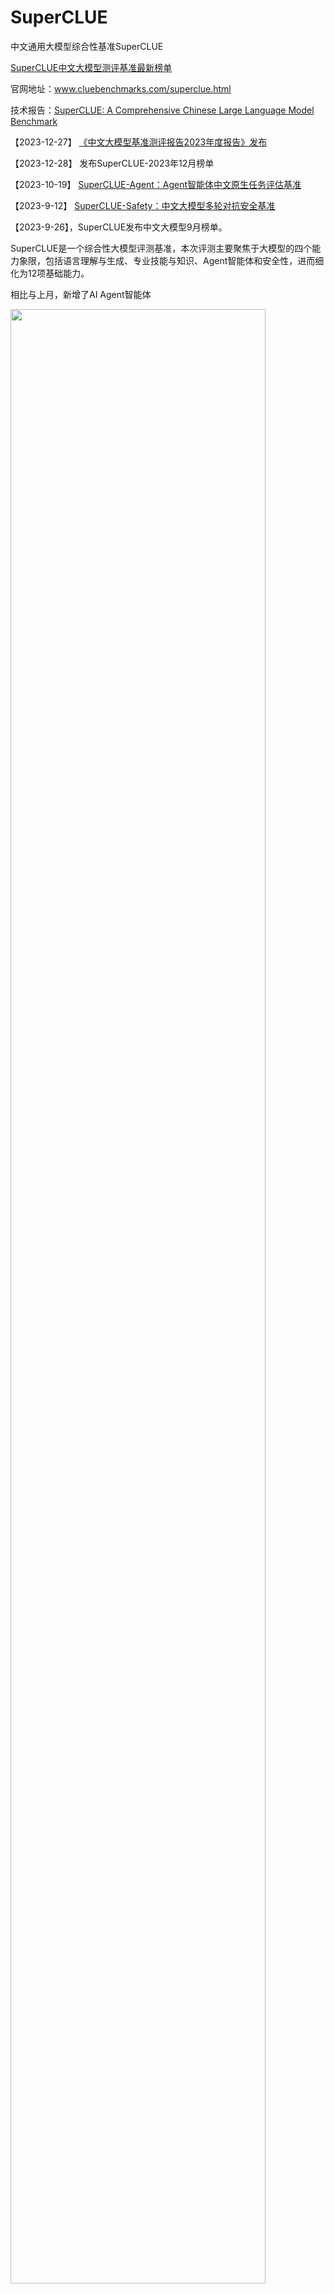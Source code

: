 # SuperCLUE

中文通用大模型综合性基准SuperCLUE

<a href='https://www.superclueai.com' target="__blank">SuperCLUE中文大模型测评基准最新榜单</a>

官网地址：<a href='https://www.cluebenchmarks.com/superclue.html' target="__blank">www.cluebenchmarks.com/superclue.html</a>

技术报告：<a href='https://arxiv.org/abs/2307.15020' target="__blank">SuperCLUE: A Comprehensive Chinese Large Language Model Benchmark</a>


【2023-12-27】 <a href='https://mp.weixin.qq.com/s/PycSpCCREBgB0tEy3csPKQ'>《中文大模型基准测评报告2023年度报告》发布</a>

【2023-12-28】 发布SuperCLUE-2023年12月榜单


【2023-10-19】 <a href='https://www.cluebenchmarks.com/superclue_agent.html' target="__blank">SuperCLUE-Agent：Agent智能体中文原生任务评估基准</a>


【2023-9-12】 <a href='https://github.com/CLUEbenchmark/SuperCLUE-safety' target="__blank">SuperCLUE-Safety：中文大模型多轮对抗安全基准</a>


【2023-9-26】，SuperCLUE发布中文大模型9月榜单。

SuperCLUE是一个综合性大模型评测基准，本次评测主要聚焦于大模型的四个能力象限，包括语言理解与生成、专业技能与知识、Agent智能体和安全性，进而细化为12项基础能力。

相比与上月，新增了AI Agent智能体

<img src="https://github.com/CLUEbenchmark/SuperCLUE/blob/main/resources/superclue_idea2.png"  width="90%" height="90%"></img>

### SuperCLUE能力评估结构图
<img src="https://github.com/CLUEbenchmark/SuperCLUE/blob/main/resources/category09.png"  width="60%" height="60%"></img>

### SuperCLUE多维度测评方案
<img src="https://github.com/CLUEbenchmark/SuperCLUE/blob/main/resources/r2309/superclue_mlitisystem.png"  width="90%" height="90%"></img>


### 为什么新增AI Agent智能体能力？

AI agent（智能体）是当前与大语言模型相关的前沿研究热点，拥有类似贾维斯等科幻电影中人类超级助手的能力，可以根据需求自主的完成任务。
然而，面向AI agent智能体，缺乏针对中文大模型的广泛评估。为了解决这一问题，我们在SuperCLUE新的榜单中新增了AI agent智能体能力的测评。
这个榜单将重点评估AI agent在【工具使用】和【任务规划】两个关键能力上的表现，这项工作旨在为评估中文大模型作为智能体的表现提供一个基础和可能。

### SuperCLUE总排行榜（2023年12月）

| 排名 | 模型 | 机构 | 总分 | OPEN多轮<br/>开放问题 | OPT三大<br/>能力客观题 | 使用 |
|:-:|:-:|:-:|:-:|:-:|:-:|:-:|  
| -|GPT4-Turbo | OpenAI | 90.63 | 90.89 | 90.03 | API |
| -|GPT4(网页) | OpenAI | 83.92 | 80.76 | 91.28 | 网页 |
| -|GPT4(API) | OpenAI | 79.84 | 76.24 | 88.24 | API |
| 🏅️ | 文心一言4.0(API) | 百度 | 79.02 | 75.00 | 88.38 | API |
| 🥈 | 通义千问2.0 | 阿里巴巴 | 76.54 | 71.78 | 87.64 | API |  
| 🥉 | AndesGPT | OPPO | 75.04 | 70.01 | 86.76 | API |
| 4 | 智谱清言 | 清华&智谱 | 74.11 | 69.91 | 83.92 | 网页 |
| 5 | Moonshot(KimiChat) | 月之暗面 | 71.92 | 67.25 | 82.81 | 网页 |
| - | 文心一言4.0(网页) | 百度 | 70.28 | 62.59 | 88.22 | 网页 |
| 6 | Qwen-72B-Chat | 阿里巴巴 | 69.69 | 62.31 | 86.90 | API |  
| 7 | 序列猴子 | 出门问问 | 68.98 | 61.01 | 87.59 | API |
| 8 | Yi-34B-Chat | 零一万物 | 68.46 | 61.99 | 83.56 | 模型 |
| 9 | PCI-TransGPT | 佳都科技 | 68.33 | 60.41 | 86.81 | API |
| 9 | 360GPT_Pro | 360 | 68.32 | 61.36 | 84.56 | API |
| - | Claude2 | Anthropic | 67.43 | 65.14 | 72.77 | API |
| 11 | 云雀大模型(豆包) | 字节跳动 | 66.35 | 58.53 | 84.60 | 网页 | 
| - | Gemini-pro | Google | 65.29 | 59.33 | 79.20 | API |
| - | GPT3.5-Turbo | OpenAI | 61.44 | 55.63 | 74.98 | API |
| 12 | Qwen-14B-Chat | 阿里巴巴 | 61.27 | 52.04 | 82.81 | API |
| 13 | Baichuan2-13B-Chat | 百川智能 | 61.12 | 54.45 | 76.67 | 模型 |
| 14 | XVERSE-13B-2-Chat | 元象科技 | 60.46 | 53.00 | 77.87 | 模型 |
| 15 | 讯飞星火V3.0 | 科大讯飞 | 59.33 | 51.74 | 77.03 | API |
| 16 | Minimax(应事) | 稀宇科技 | 58.91 | 50.00 | 79.69 | 网页 |
| 17 | ChatGLM3-6B | 清华&智谱 | 49.50 | 42.30 | 66.31 | 模型 |
| 18 | Chinese-Alpaca-2-13B | yiming cui | 45.36 | 38.91 | 60.40 | 模型 |
| - | Llama_2_13B_Chat | Meta | 37.36 | 34.91 | 43.09 | 模型 |

注：处于前列的模型，如果分数比较接近（小于0.03分），在排名时会被记为并列的名称。

### SuperCLUE-OPEN多轮开放问题排行榜（2023年12月）
| 排名 | 模型 | 机构 | OPEN多轮<br/>开放问题 | 语言<br/>与知识 | 专业<br/>与技能 | 工具<br/>使用 | 传统<br/>安全 | 使用 |
|:-:|:-:|:-:|:-:|:-:|:-:|:-:|:-:|:-:| 
| - | GPT4-Turbo | OpenAI | 90.89 | 90.21 | 97.00 | 100.00 | 62.75 | API |
| - | GPT4(网页) | OpenAI | 80.76 | 79.49 | 82.87 | 94.63 | 64.71 | 网页 |
| - | GPT4(API) | OpenAI | 76.24 | 73.96 | 81.15 | 93.34 | 53.92 | API |
| 🏅️ | 文心一言4.0(API) | 百度 | 75.00 | 69.54 | 79.62 | 80.92 | 68.00 | API |
| 🥈 | 通义千问2.0 | 阿里巴巴 | 71.78 | 71.58 | 73.40 | 76.32 | 52.94 | API | 
| 🥉 | AndesGPT | OPPO | 70.01 | 72.23 | 68.80 | 70.71 | 55.88 | API |
| 4 | 智谱清言 | 清华&智谱 | 69.91 | 66.98 | 68.63 | 83.78 | 65.31 | 网页 |
| 5 | Moonshot(KimiChat) | 月之暗面 | 67.25 | 69.72 | 72.57 | 62.19 | 43.14 | 网页 |  
| - | Claude2 | Anthropic | 65.14 | 55.28 | 73.27 | 65.13 | 83.00 | API |
| - | 文心一言4.0(网页) | 百度 | 62.59 | 65.05 | 63.26 | 47.37 | 64.00 | 网页 |
| 6 | Qwen-72B-Chat | 阿里巴巴 | 62.31 | 59.43 | 65.59 | 60.67 | 52.00 | API |
| 7 | Yi-34B-Chat | 零一万物 | 61.99 | 63.90 | 54.55 | 71.05 | 65.31 | 模型 |
| 8 | 360GPT_Pro | 360 | 61.36 | 62.09 | 58.70 | 69.33 | 60.00 | API |  
| 9 | 序列猴子 | 出门问问 | 61.01 | 65.81 | 59.99 | 56.58 | 45.10 | API |
| 10 | PCI-TransGPT | 佳都科技 | 60.41 | 60.39 | 61.56 | 64.66 | 50.98 | API |
| - | Gemini-pro | Google | 59.33 | 60.50 | 61.43 | 46.53 | 62.50 | API |
| 11 | 云雀大模型(豆包) | 字节跳动 | 58.53 | 57.75 | 56.42 | 55.26 | 67.65 | 网页 |
| - | GPT3.5-Turbo | OpenAI | 55.63 | 55.30 | 56.24 | 55.26 | 52.00 | API |  
| 12 | Baichuan2-13B-Chat | 百川智能 | 54.45 | 57.35 | 48.69 | 56.58 | 54.90 | 模型 |
| 13 | XVERSE-13B-2-Chat | 元象科技 | 53.00 | 54.63 | 45.82 | 63.33 | 57.84 | 模型 |
| 14 | Qwen-14B-Chat | 阿里巴巴 | 52.04 | 54.29 | 48.38 | 45.33 | 56.86 | API |
| 15 | 讯飞星火V3.0 | 科大讯飞 | 51.74 | 57.40 | 48.41 | 44.00 | 43.14 | API |
| 16 | Minimax(应事) | 稀宇科技 | 50.00 | 53.54 | 45.05 | 40.13 | 50.00 | 网页 | 
| 17 | ChatGLM3-6B | 清华&智谱 | 42.30 | 46.67 | 36.15 | 34.25 | 53.92 | 模型 |
| 18 | Chinese-Alpaca-2-13B | yiming cui | 38.91 | 46.46 | 29.35 | 27.63 | 46.94 | 模型 |
| - | Llama_2_13B_Chat | Meta | 34.91 | 36.55 | 30.21 | 32.67 | 53.92 | 模型 |

### SuperCLUE-OPT三大能力客观题排行榜（2023年12月）

| 排名 | 模型 | 机构 | OPT分数 | 基础<br/>能力 | 中文<br/>特性 | 学术专<br/>业能力 | 使用 |
|:-:|:-:|:-:|:-:|:-:|:-:|:-:|:-:|  
| - | GPT4(网页) | OpenAI | 91.28 | 97.62 | 82.38 | 93.85 | 网页 |
| - | GPT4-Turbo | OpenAI | 90.03 | 96.99 | 79.16 | 93.93 | API |
| 🏅️ | 文心一言4.0(API) | 百度 | 88.38 | 91.65 | 86.18 | 87.32 | API |  
| - | GPT4(API) | OpenAI | 88.24 | 92.92 | 81.84 | 89.95 | API |
| - | 文心一言4.0(网页) | 百度 | 88.22 | 76.48 | 78.32 | 57.05 | 网页 |
| 🥈 | 通义千问2.0 | 阿里巴巴 | 87.64 | 78.65 | 81.28 | 63.48 | API |
| 🥉 | 序列猴子 | 出门问问 | 87.59 | 91.46 | 80.28 | 90.57 | API |
| 4 | Qwen-72B-Chat | 阿里巴巴 | 86.90 | 92.21 | 76.65 | 91.05 | API |  
| 5 | PCI-TransGPT | 佳都科技 | 86.81 | 90.76 | 80.88 | 88.42 | API |
| 6 | AndesGPT | OPPO | 86.76 | 92.55 | 76.17 | 90.81 | API |
| 7 | 云雀大模型(豆包) | 字节跳动 | 84.60 | 88.75 | 70.89 | 93.06 | 网页 |
| 8 | 360GPT_Pro | 360 | 84.56 | 91.70 | 73.32 | 87.93 | API |
| 9 | 智谱清言 | 清华&智谱 | 83.92 | 89.14 | 73.10 | 88.72 | 网页 |
| 10 | Yi-34B-Chat | 零一万物 | 83.56 | 86.90 | 72.81 | 90.12 | 模型 |
| 11 | Qwen-14B-Chat | 阿里巴巴 | 82.81 | 91.14 | 68.67 | 87.31 | API |  
| 12 | Moonshot(KimiChat) | 月之暗面 | 82.81 | 87.77 | 73.39 | 86.41 | 网页 |
| 13 | Minimax(应事) | 稀宇科技 | 79.69 | 86.52 | 66.18 | 85.18 | 网页 |  
| - | Gemini-pro | Google | 79.20 | 83.72 | 70.78 | 82.51 | API |
| 14 | XVERSE-13B-2-Chat | 元象科技 | 77.87 | 84.46 | 62.96 | 83.85 | 模型 |
| 15 | 讯飞星火V3.0 | 科大讯飞 | 77.03 | 84.04 | 63.43 | 82.48 | API |
| 16 | Baichuan2-13B-Chat | 百川智能 | 76.67 | 80.61 | 63.79 | 84.50 | 模型 |
| - | GPT3.5-Turbo | OpenAI | 74.98 | 83.78 | 62.83 | 77.60 | API |
| - | Claude2 | Anthropic | 72.77 | 82.13 | 65.83 | 70.10 | API |
| 17 | ChatGLM3-6B | 清华&智谱 | 66.31 | 72.63 | 54.05 | 71.38 | 模型 |
| 18 | Chinese-Alpaca-2-13B | yiming cui | 60.40 | 70.39 | 47.75 | 62.31 | 模型 |
| - | Llama_2_13B_Chat | Meta | 43.09 | 50.41 | 37.22 | 41.48 | 模型 |

### SuperCLUE十大基础能力排行榜（2023年12月）

| 模型 | 计算 | 逻辑<br/>推理 | 代码 | 知识<br/>百科 | 语言<br/>理解 | 生成<br/>创作 | 对话 | 角色<br/>扮演 | 工具<br/>使用 | 传统<br/>安全 |
|:-:|:-:|:-:|:-:|:-:|:-:|:-:|:-:|:-:|:-:|:-:|  
| GPT4-Turbo | 97.24 | 97.59 | 96.18 | 89.62 | 87.82 | 89.93 | 89.22 | 94.46 | 100.00 | 62.75 |
| GPT4(网页) | 81.16 | 85.62 | 81.84 | 79.17 | 81.91 | 78.91 | 78.38 | 79.09 | 94.63 | 64.71 |
| 文心一言4.0(API) | 77.84 | 87.84 | 73.19 | 98.63 | 71.93 | 66.36 | 57.03 | 53.77 | 80.92 | 68.00 |
| GPT4(API) | 77.60 | 85.37 | 80.49 | 78.08 | 73.04 | 72.73 | 75.78 | 70.17 | 93.34 | 53.92 |
| Claude2 | 70.10 | 80.14 | 69.57 | 62.33 | 72.32 | 39.81 | 54.76 | 47.17 | 65.13 | 83.00 |
| 通义千问2.0 | 70.10 | 73.29 | 76.81 | 93.15 | 71.93 | 62.73 | 68.75 | 61.32 | 76.32 | 52.94 |
| 智谱清言 | 69.07 | 77.40 | 59.42 | 89.73 | 64.91 | 61.11 | 57.81 | 61.32 | 83.78 | 65.31 |  
| Qwen-72B-Chat | 68.56 | 68.06 | 60.14 | 95.89 | 63.16 | 42.59 | 48.44 | 47.06 | 60.67 | 52.00 |
| Moonshot(KimiChat) | 68.54 | 79.65 | 69.52 | 100.00 | 66.78 | 59.65 | 61.33 | 60.84 | 62.19 | 43.14 |
| AndesGPT | 62.59 | 72.26 | 71.55 | 88.36 | 74.82 | 64.23 | 68.56 | 65.19 | 70.71 | 55.88 |
| GPT3.5-Turbo | 60.31 | 54.05 | 54.35 | 60.27 | 59.82 | 55.45 | 50.00 | 50.96 | 55.26 | 52.00 |
| 360GPT_Pro | 56.43 | 64.97 | 54.70 | 93.84 | 62.79 | 55.73 | 55.75 | 42.32 | 69.33 | 60.00 |
| Gemini-pro | 56.32 | 58.45 | 69.53 | 73.91 | 61.61 | 54.63 | 52.54 | 59.80 | 46.53 | 62.50 |
| 序列猴子 | 55.38 | 67.12 | 57.48 | 92.47 | 58.77 | 57.81 | 56.75 | 63.27 | 56.58 | 45.10 |
| 云雀大模型(豆包) | 54.69 | 68.92 | 45.65 | 86.99 | 56.14 | 48.18 | 53.12 | 44.34 | 55.26 | 67.65 |
| Yi-34B-Chat | 50.00 | 64.38 | 49.28 | 88.36 | 65.18 | 62.73 | 58.87 | 44.34 | 71.05 | 65.31 |
| PCI-TransGPT | 49.99 | 72.19 | 62.49 | 82.88 | 60.45 | 57.18 | 54.76 | 46.69 | 64.66 | 50.98 |
| Qwen-14B-Chat | 49.48 | 56.85 | 38.81 | 76.71 | 61.40 | 45.45 | 43.75 | 44.12 | 45.33 | 56.86 |
| 文心一言4.0(网页) | 48.45 | 79.73 | 61.59 | 97.26 | 65.79 | 60.91 | 53.17 | 48.11 | 47.37 | 64.00 |
| XVERSE-13B-2-Chat | 43.30 | 50.68 | 43.48 | 72.92 | 57.02 | 47.27 | 46.88 | 49.06 | 63.33 | 57.84 |  
| Minimax(应事) | 43.30 | 61.43 | 30.43 | 100.00 | 55.26 | 33.33 | 45.16 | 33.96 | 40.13 | 50.00 |
| Baichuan2-13B-Chat | 40.62 | 66.22 | 39.23 | 78.77 | 53.51 | 52.78 | 55.47 | 46.23 | 56.58 | 54.90 |
| 讯飞星火V3.0 | 38.54 | 57.43 | 49.26 | 83.57 | 62.28 | 47.17 | 46.83 | 47.17 | 44.00 | 43.14 |
| ChatGLM3-6B | 34.74 | 41.10 | 32.61 | 56.94 | 54.39 | 38.18 | 41.41 | 42.45 | 34.25 | 53.92 |
| Llama_2_13B_Chat | 24.74 | 40.54 | 25.36 | 36.11 | 41.07 | 43.64 | 28.91 | 33.02 | 32.67 | 53.92 |  
| Chinese-Alpaca-2-13B | 22.40 | 45.21 | 20.45 | 51.37 | 51.75 | 39.09 | 47.66 | 42.45 | 27.63 | 46.94 |


### SuperCLUE开源模型排行榜（2023年12月）

| 排名 | 模型 | 机构 | 总分 | OPEN<br/>多轮开放问题 | OPT<br/>三大能力客观题 |
|:-:|:-:|:-:|:-:|:-:|:-:|  
| 🏅️ | Qwen-72B-Chat | 阿里巴巴 | 69.69 | 62.31 | 86.90 |
| 🥈 | Yi-34B-Chat | 零一万物 | 68.46 | 61.99 | 83.56 |
| 🥉 | Qwen-14B-Chat | 阿里巴巴 | 61.27 | 52.04 | 82.81 |
| 4 | Baichuan2-13B-Chat | 百川智能 | 61.12 | 54.45 | 76.67 |
| 5 | XVERSE-13B-2-Chat | 元象科技 | 60.46 | 53.00 | 77.87 |
| 6 | ChatGLM3-6B | 清华&智谱 | 49.50 | 42.30 | 66.31 |
| 7 | Chinese-Alpaca-2-13B | yiming cui | 45.36 | 38.91 | 60.40 |
| - | Llama_2_13B_Chat | Meta | 37.36 | 34.91 | 43.09 |

### 23-11月测评改进

    1. 本次测评中SuperCLUE-Open的超级模型（裁判模型）由10月的GPT4升级为能力更强的GPT4-Turbo，进一步提升开放主观题评估的精确性。
    
    2. 本次SuperCLUE-Open测评集总量由10月的3754道题扩展至4265道题。
    
    3. 与10月相比，本次测评新增了腾讯的混元、阿里云的通义千问2.0(v1030)、零一万物的Yi-34B-Chat、清华&智谱AI的ChatGLM3-Turbo和ChatGLM3-6B、
    元象科技的XVERSE-13B-2-Chat。

### 示例
#### 能力1：语义理解与抽取

这是一种语言能力，能够理解并解析输入的文字信息的含义。模型需要能够识别短语、句子、段落的含义，同时还要能从更大的文本块中抽取关键信息和主题。

##### 多轮对话示例

<img src="https://github.com/CLUEbenchmark/SuperCLUE/blob/main/resources/r2309/image_nlp.png"  width="100%" height="100%"></img>

注：本示例中可同时评测多轮对话能力

#### 能力2：AI agent（智能体）能力

AI agent（智能体）是当前与大语言模型相关的前沿研究热点，拥有类似贾维斯等科幻电影中人类超级助手的能力，可以根据需求自主的完成任务。

重点评估AI agent在【工具使用】和【任务规划】两个关键能力上的表现

##### 示例

<img src="https://github.com/CLUEbenchmark/SuperCLUE/blob/main/resources/r2309/image_agent.png"  width="100%" height="100%"></img>


#### 能力3：上下文对话

这是一种语言能力，需要理解并记住前面的对话信息，以便在回答中保持连贯性。这涉及到理解对话的整体流程和上下文环境，或生成相应的对话。

##### 示例

<img src="https://github.com/CLUEbenchmark/SuperCLUE/blob/main/resources/r2309/image_dial.png"  width="100%" height="100%"></img>

#### 能力4：生成与创作

这是一种语言能力，能够创造新的文本内容，如文章、文案、短故事、诗歌。这涉及到创造性地运用语言，同时还要考虑到风格、语境和目标读者。

##### 示例
<img src="https://github.com/CLUEbenchmark/SuperCLUE/blob/main/resources/r2309/image_generate.png"  width="100%" height="100%"></img>


#### 能力5：知识与百科

这是一种知识能力，能够像百科全书一样提供知识信息。这涉及到理解和回答关于广泛主题的问题，以及提供准确、详细和最新的信息。

##### 示例

<img src="https://github.com/CLUEbenchmark/SuperCLUE/blob/main/resources/r2309/image_knowledge.png"  width="100%" height="100%"></img>


#### 能力6：代码

这是一种专业能力，能够理解和生成编程代码。这涉及到理解多种编程语言的语法、结构和习惯，以及如何解决编程问题。

##### 多轮对话示例

<img src="https://github.com/CLUEbenchmark/SuperCLUE/blob/main/resources/r2309/image_code.png"  width="100%" height="100%"></img>

注：本示例中可同时评测多轮对话能力

#### 能力7：逻辑与推理

这是一种专业能力，能够理解和应用逻辑原则进行推理。这涉及到分析问题、识别问题及推理。

##### 示例

<img src="https://github.com/CLUEbenchmark/SuperCLUE/blob/main/resources/r2309/image_logic.png"  width="100%" height="100%"></img>


####  能力8：计算

这是一种专业能力，使其能够执行数学运算，如加法、减法、乘法和除法，甚至更复杂的数学问题。这涉及到理解数学问题的表述，以及如何步骤地解决这些问题。

##### 多轮对话示例

<img src="https://github.com/CLUEbenchmark/SuperCLUE/blob/main/resources/r2309/image_compute.png"  width="100%" height="100%"></img>

注：本示例中可同时评测多轮对话能力

####  能力9：角色扮演

这是一种感知能力，使其能够在特定的模拟环境或情景中扮演一个角色。这涉及到理解特定角色的行为、说话风格，以及在特定情境下的适当反应。

##### 示例

<img src="https://github.com/CLUEbenchmark/SuperCLUE/blob/main/resources/r2309/image_roleplay.png"  width="100%" height="100%"></img>


####   能力10：安全

这是一种安全能力，防止生成可能引起困扰或伤害的内容。这涉及到识别和避免可能包含敏感或不适当内容的请求，以及遵守用户的隐私和安全政策。

##### 示例

<img src="https://github.com/CLUEbenchmark/SuperCLUE/blob/main/resources/r2309/image_safety.png"  width="100%" height="100%"></img>


## 讨论、测评与交流

<br/>榜单会定期进行更新，会纳入更多可用中文大模型。欢迎对大模型评测感兴趣的个人和机构联系与交流。<br/><br/>

  <img src="https://github.com/CLUEbenchmark/SuperCLUE-Agent/blob/main/resources/img/brightmart_s.jpeg"  width="30%" height="30%"></img>
</p> 

